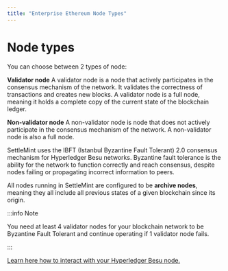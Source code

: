 ```yaml
---
title: "Enterprise Ethereum Node Types"
---
```


# Node types

You can choose between 2 types of node:

**Validator node**
A validator node is a node that actively participates in the consensus mechanism of the network. It validates the correctness of transactions and creates new blocks. A validator node is a full node, meaning it holds a complete copy of the current state of the blockchain ledger.

**Non-validator node**
A non-validator node is node that does not actively participate in the consensus mechanism of the network. A non-validator node is also a full node.

SettleMint uses the IBFT (Istanbul Byzantine Fault Tolerant) 2.0 consensus mechanism for Hyperledger Besu networks. Byzantine fault tolerance is the ability for the network to function correctly and reach consensus, despite nodes failing or propagating incorrect information to peers.

All nodes running in SettleMint are configured to be **archive nodes**, meaning they all include all previous states of a given blockchain since its origin.

:::info Note

You need at least 4 validator nodes for your blockchain network to be Byzantine Fault Tolerant and continue operating if 1 validator node fails.

:::

[Learn here how to interact with your Hyperledger Besu node.](4_enterprise-ethereum-connect-to-a-node.md)
